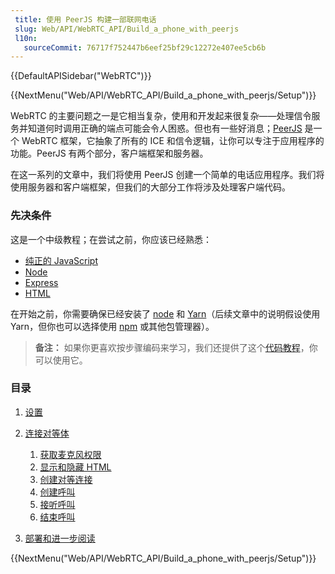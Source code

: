 ```yaml
---
 title: 使用 PeerJS 构建一部联网电话
 slug: Web/API/WebRTC_API/Build_a_phone_with_peerjs
 l10n:
   sourceCommit: 76717f752447b6eef25bf29c12272e407ee5cb6b
---
```


{{DefaultAPISidebar("WebRTC")}}

{{NextMenu("Web/API/WebRTC_API/Build_a_phone_with_peerjs/Setup")}}

WebRTC 的主要问题之一是它相当复杂，使用和开发起来很复杂——处理信令服务并知道何时调用正确的端点可能会令人困惑。但也有一些好消息；[PeerJS](https://peerjs.com/) 是一个 WebRTC 框架，它抽象了所有的 ICE 和信令逻辑，让你可以专注于应用程序的功能。PeerJS 有两个部分，客户端框架和服务器。

在这一系列的文章中，我们将使用 PeerJS 创建一个简单的电话应用程序。我们将使用服务器和客户端框架，但我们的大部分工作将涉及处理客户端代码。

### 先决条件

这是一个中级教程；在尝试之前，你应该已经熟悉：

- [纯正的 JavaScript](/zh-CN/docs/Web/JavaScript)
- [Node](https://nodejs.org/en/docs/)
- [Express](/zh-CN/docs/Learn/Server-side/Express_Nodejs)
- [HTML](/zh-CN/docs/Web/HTML)

在开始之前，你需要确保已经安装了 [node](https://nodejs.org/en/download/) 和 [Yarn](https://classic.yarnpkg.com/en/docs/install)（后续文章中的说明假设使用 Yarn，但你也可以选择使用 [npm](https://docs.npmjs.com/getting-started/) 或其他包管理器）。

> **备注：** 如果你更喜欢按步骤编码来学习，我们还提供了这个[代码教程](https://github.com/SamsungInternet/WebPhone/tree/master/tutorial)，你可以使用它。

### 目录

1. [设置](/zh-CN/docs/Web/API/WebRTC_API/Build_a_phone_with_peerjs/Setup)
2. [连接对等体](/zh-CN/docs/Web/API/WebRTC_API/Build_a_phone_with_peerjs/Connect_peers)

   1. [获取麦克风权限](/zh-CN/docs/Web/API/WebRTC_API/Build_a_phone_with_peerjs/Connect_peers/Get_microphone_permission)
   2. [显示和隐藏 HTML](/zh-CN/docs/Web/API/WebRTC_API/Build_a_phone_with_peerjs/Connect_peers/Show_hide_html)
   3. [创建对等连接](/zh-CN/docs/Web/API/WebRTC_API/Build_a_phone_with_peerjs/Connect_peers/Create_a_peer_connection)
   4. [创建呼叫](/zh-CN/docs/Web/API/WebRTC_API/Build_a_phone_with_peerjs/Connect_peers/Creating_a_call)
   5. [接听呼叫](/zh-CN/docs/Web/API/WebRTC_API/Build_a_phone_with_peerjs/Connect_peers/Answer_a_call)
   6. [结束呼叫](/zh-CN/docs/Web/API/WebRTC_API/build_a_phone_with_peerjs/connect_peers/End_a_call)

3. [部署和进一步阅读](/zh-CN/docs/Web/API/WebRTC_API/Build_a_phone_with_peerjs/Deployment_and_further_reading)

{{NextMenu("Web/API/WebRTC_API/Build_a_phone_with_peerjs/Setup")}}
